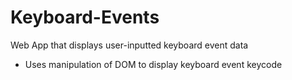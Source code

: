 # Keyboard-Events
Web App that displays user-inputted keyboard event data

* Uses manipulation of DOM to display keyboard event keycode
